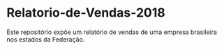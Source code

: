 # Relatorio-de-Vendas-2018
Este repositório expõe um relatório de vendas de uma empresa brasileira nos estados da Federação.

